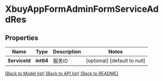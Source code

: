 # XbuyAppFormAdminFormServiceAddRes

## Properties
Name | Type | Description | Notes
------------ | ------------- | ------------- | -------------
**ServiceId** | **int64** | 服务ID | [optional] [default to null]

[[Back to Model list]](../README.md#documentation-for-models) [[Back to API list]](../README.md#documentation-for-api-endpoints) [[Back to README]](../README.md)

